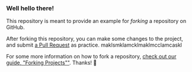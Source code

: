 ### Well hello there!

This repository is meant to provide an example for *forking* a repository on GitHub.


After forking this repository, you can make some changes to the project, and submit [a Pull Request](https://github.com/octocat/Spoon-Knife/pulls) as practice.
maklsmklamcklmaklmcclamcaskl

For some more information on how to fork a repository, [check out our guide, "Forking Projects""](http://guides.github.com/overviews/forking/). Thanks! :sparkling_heart:
